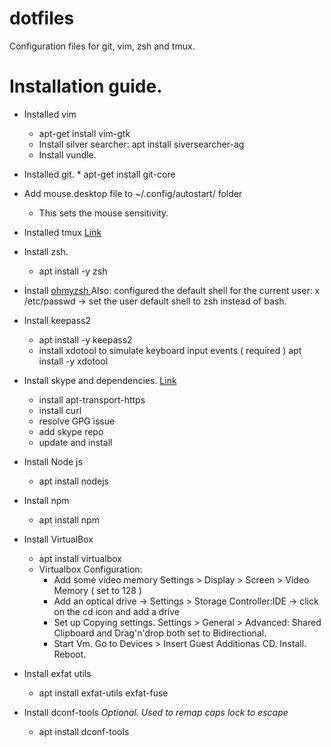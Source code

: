 # dotfiles
Configuration files for git, vim, zsh and tmux.

# Installation guide.
*	Installed vim 
	*	apt-get install vim-gtk
	*	Install silver searcher: apt install siversearcher-ag
	*	Install vundle.

*	 Installed git.
	*	apt-get install git-core

*	Add mouse.desktop file to ~/.config/autostart/ folder
	*	This sets the mouse sensitivity.

*	Installed tmux [Link]( http://bogdanvlviv.com/posts/tmux/how-to-install-the-latest-tmux-on-ubuntu-16_04.html )

*	Install zsh.
	* apt install -y zsh

*	Install [ ohmyzsh ]( https://github.com/robbyrussell/oh-my-zsh )
		Also: configured the default shell for the current user:
			x /etc/passwd -> set the user default shell to zsh instead of
			bash.

*	Install keepass2
	*	apt install -y keepass2
	*	install xdotool to simulate keyboard input events ( required ) apt install -y xdotool

*	Install skype and dependencies. [Link]( https://askubuntu.com/questions/887389/how-to-install-skype-for-linux-in-ubuntu-16-04-via-console-only/887397 )
    *	install apt-transport-https
    *	install curl
    *	resolve GPG issue
    *	add skype repo
    *	update and install

*	Install Node js
	*	apt install nodejs

*	Install npm
	*	apt install npm

*	Install VirtualBox
	*	apt install virtualbox
	*	Virtualbox Configuration:
		*	Add some video memory Settings > Display > Screen > Video Memory ( set to 128 )
		*	Add an optical drive -> Settings > Storage Controller:IDE -> click on the cd icon and add a drive
		*   Set up Copying settings. Settings > General > Advanced: Shared Clipboard and Drag'n'drop both set to Bidirectional.
		*	Start Vm. Go to Devices > Insert Guest Additionas CD. Install. Reboot.

*	Install exfat utils
	*	apt install exfat-utils exfat-fuse

*	Install dconf-tools *Optional. Used to remap caps lock to escape*
	* apt install dconf-tools
